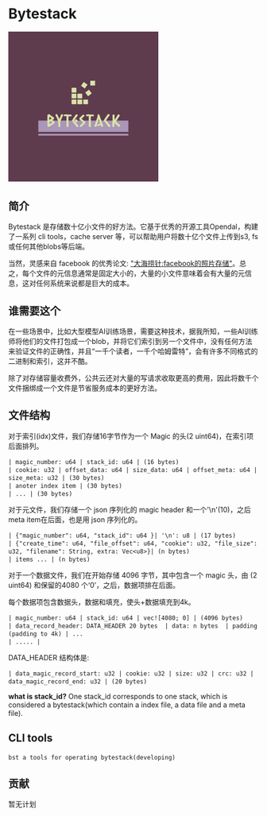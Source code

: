 # Bytestack

<img src="logo.png" style="width: 60%">

## 简介 
Bytestack 是存储数十亿小文件的好方法。它基于优秀的开源工具Opendal，构建了一系列 cli tools，cache server 等，可以帮助用户将数十亿个文件上传到s3, fs或任何其他blobs等后端。

当然，灵感来自 facebook 的优秀论文: ["大海捞针:facebook的照片存储"](https://www.usenix.org/legacy/event/osdi10/tech/full_papers/Beaver.pdf)。总之，每个文件的元信息通常是固定大小的，大量的小文件意味着会有大量的元信息，这对任何系统来说都是巨大的成本。

## 谁需要这个
在一些场景中，比如大型模型AI训练场景，需要这种技术，据我所知，一些AI训练师将他们的文件打包成一个blob，并将它们索引到另一个文件中，没有任何方法来验证文件的正确性，并且“一千个读者，一千个哈姆雷特”，会有许多不同格式的二进制和索引，这并不酷。

除了对存储容量收费外，公共云还对大量的写请求收取更高的费用，因此将数千个文件捆绑成一个文件是节省服务成本的更好方法。

## 文件结构

对于索引(idx)文件，我们存储16字节作为一个 Magic 的头(2 uint64)，在索引项后面排列。
```
| magic_number: u64 | stack_id: u64 | (16 bytes)
| cookie: u32 | offset_data: u64 | size_data: u64 | offset_meta: u64 | size_meta: u32 | (30 bytes)
| anoter index item | (30 bytes)
| ... | (30 bytes)

```

对于元文件，我们存储一个 json 序列化的 magic header 和一个'\n'(10)，之后 meta item在后面，也是用 json 序列化的。
```
| {"magic_number": u64, "stack_id": u64 }| '\n': u8 | (17 bytes)
| {"create_time": u64, "file_offset": u64, "cookie": u32, "file_size": u32, "filename": String, extra: Vec<u8>}| (n bytes)
| items ... | (n bytes)
```

对于一个数据文件，我们在开始存储 4096 字节，其中包含一个 magic 头，由 (2 uint64) 和保留的4080 个‘0’，之后，数据项排在后面。

每个数据项包含数据头，数据和填充，使头+数据填充到4k。

```
| magic_number: u64 | stack_id: u64 | vec![4080; 0] | (4096 bytes)
| data_record_header: DATA_HEADER 20 bytes  | data: n bytes  | padding (padding to 4k) | ...
| ..... | 
```

DATA_HEADER 结构体是:

```
| data_magic_record_start: u32 | cookie: u32 | size: u32 | crc: u32 | data_magic_record_end: u32 | (20 bytes)
```

**what is stack_id?** One stack_id corresponds to one stack, which is considered a bytestack(which contain a index file, a data file and a meta file).

## CLI tools

```
bst a tools for operating bytestack(developing)
```

## 贡献

暂无计划